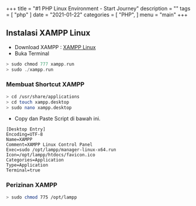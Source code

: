 +++
title = "#1 PHP Linux Environment - Start Journey"
description = ""
tags = [
    "php"
]
date = "2021-01-22"
categories = [
    "PHP",
]
menu = "main"
+++

## Instalasi XAMPP Linux

- Download XAMPP : [XAMPP Linux](https://www.apachefriends.org/download.html)  
- Buka Terminal  

```go 
> sudo chmod 777 xampp.run 
> sudo ./xampp.run 
```

### Membuat Shortcut XAMPP

```bash
> cd /usr/share/applications 
> cd touch xampp.desktop
> sudo nano xampp.desktop
```

- Copy dan Paste Script di bawah ini.

```
[Desktop Entry]
Encoding=UTF-8
Name=XAMPP
Comment=XAMPP Linux Control Panel
Exec=sudo /opt/lampp/manager-linux-x64.run
Icon=/opt/lampp/htdocs/favicon.ico
Categories=Application
Type=Application
Terminal=true
```

### Perizinan XAMPP

```bash 
> sudo chmod 775 /opt/lampp 
```
